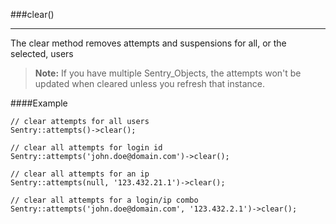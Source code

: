 <a id="clear" href="#"></a>
###clear()

----------

The clear method removes attempts and suspensions for all, or the selected, users

> **Note:** If you have multiple Sentry_Objects, the attempts won't be updated when cleared unless you refresh that instance.

####Example

	// clear attempts for all users
	Sentry::attempts()->clear();

	// clear all attempts for login id
	Sentry::attempts('john.doe@domain.com')->clear();

	// clear all attempts for an ip
	Sentry::attempts(null, '123.432.21.1')->clear();

	// clear all attempts for a login/ip combo
	Sentry::attempts('john.doe@domain.com', '123.432.2.1')->clear();

